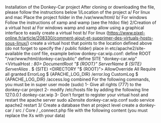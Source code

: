 Installation of the Donkey-Car project
After cloning or downloading the file, please follow the instructions below
1/Location of the project
  a/ For linux and mac
    Place the project folder in the /var/www/html/
  b/ For windows
    Follow the instructions of xamp and wamp (see the htdoc file)
2/Creation of a virtual host
  a/ For windows
    wamp and xamp allow using a graphical interface to easily create a virtual host
  b/ For linux (https://www.pixel-online.fr/article/208330/comment-ajout-et-supprimer-des-virtuals-hosts-sous-linux/)
    create a virtual host that points to the location defined above (do not forget to specify the / public folder)
    place in etc/apache2/site-available the conf file, example below donkey-car.wip.conf:
define ROOT "/var/www/html/donkey-car/public"
define SITE "donkey-car.wip"
<VirtualHost *: 80>
DocumentRoot "$ {ROOT}"
ServerName $ {SITE}
ServerAlias ​​*. $ {SITE}
<DIRECTORY "$ {ROOT}">
AllowOverride All
Require all granted
</DIRECTORY>
ErrorLog $ {APACHE_LOG_DIR} /error.log
CustomLog $ {APACHE_LOG_DIR} /access.log combined
</VirtualHost>
  For the following commands, you must be in super user mode (sudo)
    1- Give all rights (777) to the donkey-car project
    2- modify /etc/hosts file by adding the following line
      127.0.0.1 donkey-car.wip
    3- Don't forget to register your virtual host and restart the apache server
      sudo a2ensite donkey-car.wip.conf
      sudo service apache2 restart
3/ Create a database then at project level
   create a donkey-car / src / Core / _connect.php file with the following content (you must replace the Xs with your data)
  <? php
  const DB_HOST = 'XXXXX';
  const DB_NAME = 'XXXXX';
  const DB_USER = 'XXXXX';
  const DB_PSWD = 'XXXXX';
4/ In order to fill the database tables, we can rely on php scripts
  a/ open a terminal in the donkey-car folder
  b/ run the following commands
  php sql / createDb.php
  php sql / fillDb.php
5/ Type the following command:
  composer instal
6/ At browser level, enter the url of your virtual host
  example: http: //donkey-car.wip/
Contributors:
Matthias Lagrabe
Nicolas Schwachtgen
Stébou Mendy
